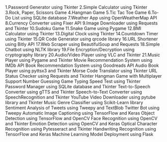 1.Password Generator using Tkinter
2.Simple Calculator using Tkinter
3.Rock, Paper, Scissors Game
4.Hangman Game
5.Tic Tac Toe Game
6.To-Do List using SQLite database
7.Weather App using OpenWeatherMap API
8.Currency Converter using Fixer API
9.Image Downloader using Requests and Tkinter
10.Sudoku Game
11.Snake Game using Pygame
12.BMI Calculator using Tkinter
13.Digital Clock using Tkinter
14.Countdown Timer using Tkinter
15.QR Code Generator using qrcode library
16.URL Shortener using Bitly API
17.Web Scraper using BeautifulSoup and Requests
18.Simple Chatbot using NLTK library
19.File Encryption/Decryption using cryptography library
20.Audio/Video Player using VLC and Tkinter
21.Music Player using Pygame and Tkinter
Movie Recommendation System using IMDb API
Book Recommendation System using Goodreads API
Audio Book Player using pyttsx3 and Tkinter
Morse Code Translator using Tkinter
URL Status Checker using Requests and Tkinter
Hangman Game with Multiplayer Support
Number Guessing Game
Typing Speed Test using Tkinter
Password Manager using SQLite database and Tkinter
Text-to-Speech Converter using gTTS and Tkinter
Speech-to-Text Converter using SpeechRecognition and Tkinter
YouTube Video Downloader using pytube library and Tkinter
Music Genre Classifier using Scikit-Learn library
Sentiment Analysis of Tweets using Tweepy and TextBlob
Twitter Bot using Tweepy
Automatic Image Captioning using TensorFlow and Keras
Object Detection using TensorFlow and OpenCV
Face Recognition using OpenCV and Tkinter
Emotion Detection using OpenCV and Keras
Optical Character Recognition using Pytesseract and Tkinter
Handwriting Recognition using TensorFlow and Keras
Machine Learning Model Deployment using Flask
